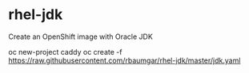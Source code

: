 # rhel-jdk
Create an OpenShift image with Oracle JDK

 oc new-project caddy
 oc create -f https://raw.githubusercontent.com/rbaumgar/rhel-jdk/master/jdk.yaml
